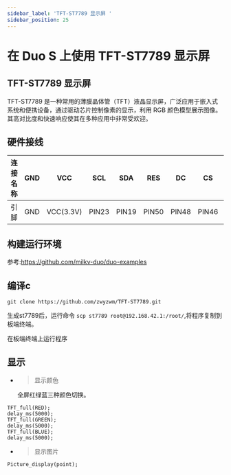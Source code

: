 ```yaml
---
sidebar_label: 'TFT-ST7789 显示屏 '
sidebar_position: 25
---
```


# 在 Duo S 上使用 TFT-ST7789 显示屏
## TFT-ST7789 显示屏
TFT-ST7789 是一种常用的薄膜晶体管（TFT）液晶显示屏，广泛应用于嵌入式系统和便携设备，通过驱动芯片控制像素的显示，利用 RGB 颜色模型展示图像。其高对比度和快速响应使其在多种应用中非常受欢迎。
## 硬件接线

| 连接名称 | GND | VCC  | SCL  | SDA  | RES  | DC   | CS   | BLK  |
|----------|-----|------------|------|------|------|------|------|------|
| 引脚     | GND | VCC(3.3V)|PIN23      | PIN19| PIN50| PIN48| PIN46| PIN44|

## 构建运行环境

参考:https://github.com/milkv-duo/duo-examples

## 编译c

```
git clone https://github.com/zwyzwm/TFT-ST7789.git
```

生成st7789后，运行命令 `scp st7789 root@192.168.42.1:/root/`,将程序复制到板端终端。

在板端终端上运行程序

## 显示
- > 显示颜色

  全屏红绿蓝三种颜色切换。
```
TFT_full(RED);
delay_ms(5000);
TFT_full(GREEN);
delay_ms(5000);
TFT_full(BLUE);
delay_ms(5000);
```
- > 显示图片

```
Picture_display(point);
```
